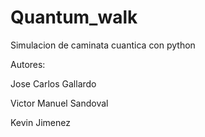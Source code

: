 # Quantum_walk
Simulacion de caminata cuantica con python

Autores:

Jose Carlos Gallardo

Victor Manuel Sandoval

Kevin Jimenez
